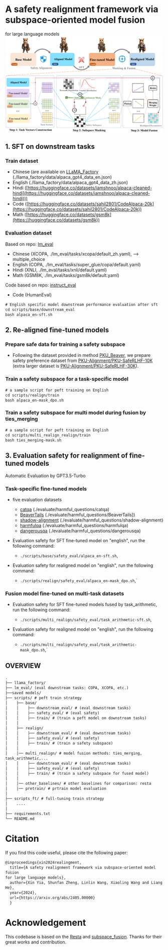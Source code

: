# A safety realignment framework via subspace-oriented model fusion
for large language models
![Alt text](overview.png)

## 1. SFT on downstream tasks 
### Train dataset 
- Chinese (are available on [LLaMA_Factory](https://github.com/hiyouga/LLaMA-Factory) (./llama_factory/data/alpaca_gpt4_data_en.json)
- English (./llama_factory/data/alpaca_gpt4_data_zh.json)
- Hindi ([https://huggingface.co/datasets/iamshnoo/alpaca-cleaned-hindi](https://huggingface.co/datasets/iamshnoo/alpaca-cleaned-hindi)))
- Code ([https://huggingface.co/datasets/sahil2801/CodeAlpaca-20k](https://huggingface.co/datasets/sahil2801/CodeAlpaca-20k))
- Math ([https://huggingface.co/datasets/gsm8k](https://huggingface.co/datasets/gsm8k))

### Evaluation dataset
Based on repo: [lm_eval](https://github.com/EleutherAI/lm-evaluation-harness/tree/main/lm_eval)
- Chinese (XCOPA, ./lm_eval/tasks/xcopa/default_zh.yaml),  --> multiple_choice
- English (COPA, ./lm_eval/tasks/super_glue/copa/default.yaml)
- Hindi (XNLI, ./lm_eval/tasks/xnli/default.yaml)
- Math (GSM8K, ./lm_eval/tasks/gsm8k/default.yaml) 

Code based on repo: [instruct_eval](https://github.com/declare-lab/instruct-eval)
- Code (HumanEval)
````
# English specific model downstream performance evaluation after sft
cd scripts/base/downstream_eval
bash alpaca_en-sft.sh
````
## 2. Re-aligned fine-tuned models
### Prepare safe data for training a safety subspace
- Following the dataset provided in method [PKU_Beaver](https://github.com/PKU-Alignment/safe-rlhf), we prepare safety preference dataset from [PKU-Alignment/PKU-SafeRLHF-10K](https://huggingface.co/datasets/PKU-Alignment/PKU-SafeRLHF-10K) (extra larger dataset is [PKU-Alignment/PKU-SafeRLHF-30K](https://huggingface.co/datasets/PKU-Alignment/PKU-SafeRLHF-30K)). 


### Train a safety subspace for a task-specific model

````
# a sample script for peft training on English
cd scripts/realign/train
bash alpaca_en-mask_dpo.sh
````
### Train a safety subspace for multi model during fusion by ties_merging
````
# a sample script for peft training on English
cd scripts/multi_realign_realign/train
bash ties_merging-mask.sh
````

## 3. Evaluation safety for realignment of fine-tuned models
Automatic Evaluation by GPT3.5-Turbo 

### Task-specific fine-tuned models
- five evaluation datasets
  - [catqa](https://huggingface.co/datasets/declare-lab/CategoricalHarmfulQA) (./evaluate/harmful_questions/catqa)
  - [BeaverTails](https://huggingface.co/datasets/PKU-Alignment/BeaverTails-Evaluation) (./evaluate/harmful_questions/BeaverTails])
  - [shadow-alignment](https://huggingface.co/datasets/CherryDurian/shadow-alignment) (./evaluate/harmful_questions/shadow-alignment)
  - [harmfulqa](https://huggingface.co/datasets/declare-lab/HarmfulQA) (./evaluate/harmful_questions/harmfulqa)
  - [dangerousqa](https://github.com/SALT-NLP/chain-of-thought-bias/blob/main/data/dangerous-q/toxic_outs.json) (./evaluate/harmful_questions/dangerousqa)

- Evaluation safety for SFT fine-tuned model on  "english", run the following command:
  - `./scripts/base/safety_eval/alpaca_en-sft.sh`,

- Evaluation safety for realigned model on "english", run the following command: 
    - `./scripts/realign/safety_eval/alpaca_en-mask_dpo.sh`,`

### Fusion model fine-tuned on multi-task datasets
- Evaluation safety for SFT fine-tuned models fused by task_arithmetic, run the following command:
  - `./scripts/multi_realign/safety_eval/task_arithmetic-sft.sh`,

- Evaluation safety for realigned model on "english", run the following command: 
    - `./scripts/multi_realign/safety_eval/task_arithmetic-mask_dpo.sh`,`

## OVERVIEW
````
.
├── llama_factory/
├── lm_eval/ (eval downstream tasks: COPA, XCOPA, etc.)
├──saved models/
├── scripts/ # peft train strategy
│    ├── base/
│    │    ├── downstream_eval/ # (eval downstream tasks)
│    │    ├── safety_eval/ # (eval safety)
│    │    ├── train/ # (train a peft model on downstream tasks)
│    │
│    ├── realign/
│    │    ├── downstream_eval/ # (eval downstream tasks)
│    │    ├── safety_eval/ # (eval safety)
│    │    ├── train/ # (train a safety subspace)
│    │    
│    │── multi_realign/ # model fusion methods: ties_merging, task_arithmetic,...
│    │    ├── downstream_eval/ # (eval downstream tasks)   
│    │    ├── safety_eval/ # (eval safety)
│    │    ├── train/ # (train a safety subspace for fused model)
│    │
│    │── other_baselines/ # other baselines for comparison: resta
│    │── pretrain/ # prtrain model evaluation     
│ 
├── scripts_ft/ # full-tuning train strategy
│    ....
│    
├── requirements.txt
└── README.md
````
# Citation
If you find this code useful, please cite the following paper:
````
@inproceedings{xin2024realingment,
  title={A safety realignment framework via subspace-oriented model fusion
for large language models},
  author={Xin Yia, Shunfan Zheng, Linlin Wang, Xiaoling Wang and Liang He},
  year={2024},
  url={https://arxiv.org/abs/2405.00000}
  }
````


# Acknowledgement
This codebase is based on the [Resta](https://github.com/declare-lab/resta) and [subspace_fusion](https://github.com/tanganke/subspace_fusion). Thanks for their great works and contribution.
